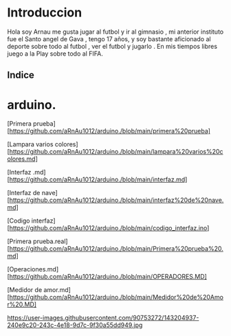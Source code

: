 # Introduccion 

Hola soy Arnau me gusta jugar al futbol y ir al gimnasio , mi anterior instituto fue el Santo angel de Gava , tengo 17 años, y soy bastante aficionado al deporte sobre todo al futbol , ver el futbol y jugarlo . En mis tiempos libres juego a la Play sobre todo al FIFA. 

## Indice

# arduino.

[Primera prueba][https://github.com/aRnAu1012/arduino./blob/main/primera%20prueba]

[Lampara varios colores][https://github.com/aRnAu1012/arduino./blob/main/lampara%20varios%20colores.md]

[Interfaz .md][https://github.com/aRnAu1012/arduino./blob/main/interfaz.md]

[Interfaz de nave][https://github.com/aRnAu1012/arduino./blob/main/interfaz%20de%20nave.md]

[Codigo interfaz][https://github.com/aRnAu1012/arduino./blob/main/codigo_interfaz.ino]

[Primera prueba.real][https://github.com/aRnAu1012/arduino./blob/main/Primera%20prueba%20.md]

[Operaciones.md][https://github.com/aRnAu1012/arduino./blob/main/OPERADORES.MD]

[Medidor de amor.md][https://github.com/aRnAu1012/arduino./blob/main/Medidor%20de%20Amor%20.MD]

https://user-images.githubusercontent.com/90753272/143204937-240e9c20-243c-4e18-9d7c-9f30a55dd949.jpg

